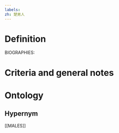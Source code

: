 ```yaml
---
labels: 
zh: 楚男人
---
```


# Definition
BIOGRAPHIES:
# Criteria and general notes
# Ontology

## Hypernym
[[MALES]]